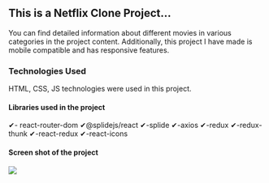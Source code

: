 <!-- # Kütüphaneler
- react-router-dom (sayfalar arası geçiş için)
- @splidejs/react-splide
- axios (API isteği için)
- redux (veriyönetimi)
- redux-thunk
# Kaynaklar
- API : https://developer.themoviedb.org/reference/intro/getting-started


# Yapılacak işlemler
- dosya yapısının hazırlanması 
- - components 
- - pages 
- - constants (API key API optiosnlar için yani değişkenler için)
- - redux 
# Redux dosya yapısı 
- -  store (stateleri dağıtmak için)
- - reducers (store u  manipule etmek için )
- - actions (actions tipleri tutmak için)
# Yapılacak işlemler-2
- redux kurulumu ✔
- populer film versini çek  ✔
- populer film versini store a aktar ✔
- hero componenti olustur
- rastgele bir fşlmşn seçilip hero componenti ile ekrana basılması
# Netflix-Clone-Project -->

<h2>This is a Netflix Clone Project...</h2>

You can find detailed information about different movies in various categories in the project content. Additionally, this project I have made is mobile compatible and has responsive features.

<h3>Technologies Used</h3>

HTML, CSS, JS technologies were used in this project.

<h4>Libraries used in the project</h4>

✔- react-router-dom
✔@splidejs/react
✔-splide
✔-axios
✔-redux
✔-redux-thunk
✔-react-redux
✔-react-icons

<h4>Screen shot of the project</h4>

![](NetflixClone.gif)





